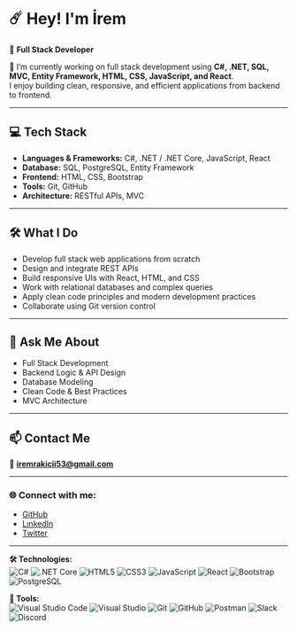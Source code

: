 # ☄️ Hey! I'm İrem  
💫 **Full Stack Developer**

🌱 I’m currently working on full stack development using **C#, .NET, SQL, MVC, Entity Framework, HTML, CSS, JavaScript, and React**.  
I enjoy building clean, responsive, and efficient applications from backend to frontend.

---

## 💻 Tech Stack
- **Languages & Frameworks:** C#, .NET / .NET Core, JavaScript, React  
- **Database:** SQL, PostgreSQL, Entity Framework  
- **Frontend:** HTML, CSS, Bootstrap  
- **Tools:** Git, GitHub  
- **Architecture:** RESTful APIs, MVC

---

## 🛠️ What I Do
- Develop full stack web applications from scratch  
- Design and integrate REST APIs  
- Build responsive UIs with React, HTML, and CSS  
- Work with relational databases and complex queries  
- Apply clean code principles and modern development practices  
- Collaborate using Git version control

---

## 💬 Ask Me About
- Full Stack Development  
- Backend Logic & API Design  
- Database Modeling  
- Clean Code & Best Practices  
- MVC Architecture  

---

## 📫 Contact Me
📧 **iremrakicii53@gmail.com**

---

### 🌐 Connect with me:
- [GitHub](https://github.com/iremrakicii)
- [LınkedIn](https://www.linkedin.com/in/irem-rak%C4%B1c%C4%B1-571a25182/)
- [Twitter](https://twitter.com/iremrakici)

---

**🛠️ Technologies:**  
![C#](https://img.shields.io/badge/C%23-239120?style=for-the-badge&logo=c-sharp&logoColor=white)
![.NET Core](https://img.shields.io/badge/.NET_Core-5C2D91?style=for-the-badge&logo=dotnet&logoColor=white)
![HTML5](https://img.shields.io/badge/HTML5-E34F26?style=for-the-badge&logo=html5&logoColor=white)
![CSS3](https://img.shields.io/badge/CSS3-1572B6?style=for-the-badge&logo=css3&logoColor=white)
![JavaScript](https://img.shields.io/badge/JavaScript-F7DF1E?style=for-the-badge&logo=javascript&logoColor=black)
![React](https://img.shields.io/badge/React-20232A?style=for-the-badge&logo=react&logoColor=61DAFB)
![Bootstrap](https://img.shields.io/badge/Bootstrap-563D7C?style=for-the-badge&logo=bootstrap&logoColor=white)
![PostgreSQL](https://img.shields.io/badge/PostgreSQL-336791?style=for-the-badge&logo=postgresql&logoColor=white)

**🧰 Tools:**  
![Visual Studio Code](https://img.shields.io/badge/VS_Code-0078D4?style=for-the-badge&logo=visual-studio-code&logoColor=white)
![Visual Studio](https://img.shields.io/badge/Visual_Studio-5C2D91?style=for-the-badge&logo=visual-studio&logoColor=white)
![Git](https://img.shields.io/badge/Git-F05032?style=for-the-badge&logo=git&logoColor=white)
![GitHub](https://img.shields.io/badge/GitHub-181717?style=for-the-badge&logo=github&logoColor=white)
![Postman](https://img.shields.io/badge/Postman-FF6C37?style=for-the-badge&logo=postman&logoColor=white)
![Slack](https://img.shields.io/badge/Slack-4A154B?style=for-the-badge&logo=slack&logoColor=white)
![Discord](https://img.shields.io/badge/Discord-5865F2?style=for-the-badge&logo=discord&logoColor=white)



